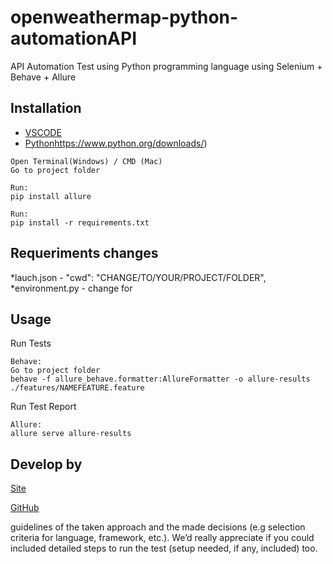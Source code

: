 # openweathermap-python-automationAPI
API Automation Test using Python programming language using Selenium + Behave + Allure
## Installation
* [VSCODE](https://code.visualstudio.com/)
* [Python](https://pypi.org/project/Appium-Python-Client/)https://www.python.org/downloads/)

```
Open Terminal(Windows) / CMD (Mac)
Go to project folder
```
```
Run:
pip install allure
```
```
Run:
pip install -r requirements.txt
```
## Requeriments changes
*lauch.json - "cwd": "CHANGE/TO/YOUR/PROJECT/FOLDER",
*environment.py - change for 
## Usage

Run Tests
```
Behave:
Go to project folder
behave -f allure_behave.formatter:AllureFormatter -o allure-results ./features/NAMEFEATURE.feature
```

Run Test Report
```
Allure:
allure serve allure-results
```
## Develop by
[Site](http://www.renato.pw/)

[GitHub](https://github.com/renatojoa/)






guidelines of the taken approach and the made decisions (e.g selection criteria for language, framework, etc.).
We’d really appreciate if you could included detailed steps to run the test (setup needed, if any, included) too.